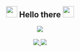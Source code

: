 
<div id="header" align="center">
  <h2>
    <img src="https://media.tenor.com/Cri9ly9IFjMAAAAj/fireworks-color.gif" width="30" height="30">  Hello there         <img src="https://media.tenor.com/Cri9ly9IFjMAAAAj/fireworks-color.gif" width="30" height="30">
  </h2>
</div>
<div id="lofi" align="center">
  <img src="https://media1.tenor.com/m/4RYbGa1GttQAAAAd/lofi-browsing.gif"><br>
  <img src="https://media.tenor.com/zhIZszouG8QAAAAi/line-divider.gif" height="2">
</div>
<br>
<div id="badges" align="center">
  <a href="https://www.linkedin.com/in/monsehz/">
    <img src="https://img.shields.io/badge/LinkedIn-7291bc?style=for-the-badge&logo=linkedin&logoColor=white">
  </a>
  <a href="https://open.spotify.com/playlist/14RXBi0YWelt7L7oidpuCX?si=ce999ee345f640f0">   
<img src="https://img.shields.io/badge/Spotify-8B89CC?style=for-the-badge&logo=spotify&logoColor=white">
  </a>
</div>



<!--
**morwen44/morwen44** is a ✨ _special_ ✨ repository because its `README.md` (this file) appears on your GitHub profile.

Here are some ideas to get you started:

- 🔭 I’m currently working on ...
- 🌱 I’m currently learning ...
- 👯 I’m looking to collaborate on ...
- 🤔 I’m looking for help with ...
- 💬 Ask me about ...
- 📫 How to reach me: ...
- 😄 Pronouns: ...
- ⚡ Fun fact: ...
-->
